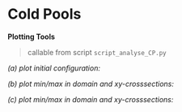



# Cold Pools
**Plotting Tools**
> callable from script `script_analyse_CP.py`

*(a) plot initial configuration:*

*(b) plot min/max in domain and xy-crosssections:*

*(c) plot min/max in domain and xy-crosssections:*






